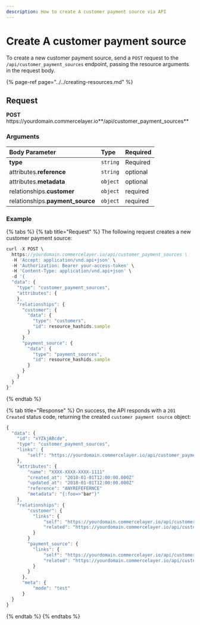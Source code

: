 ```yaml
---
description: How to create A customer payment source via API
---
```


# Create A customer payment source

To create a new customer payment source, send a `POST` request to the `/api/customer_payment_sources` endpoint, passing the resource arguments in the request body.

{% page-ref page="../../creating-resources.md" %}

## Request

**POST** https://<i></i>yourdomain.commercelayer.io**/api/customer_payment_sources**

### Arguments

| Body Parameter | Type | Required |
| :--- | :--- | :--- |
| **type** | `string` | Required |
| attributes.**reference** | `string` | optional |
| attributes.**metadata** | `object` | optional |
| relationships.**customer** | `object` | required |
| relationships.**payment_source** | `object` | required |

### Example

{% tabs %}
{% tab title="Request" %}
The following request creates a new customer payment source:

```javascript
curl -X POST \
  https://yourdomain.commercelayer.io/api/customer_payment_sources \
  -H 'Accept: application/vnd.api+json' \
  -H 'Authorization: Bearer your-access-token' \
  -H 'Content-Type: application/vnd.api+json' \
  -d '{
  "data": {
    "type": "customer_payment_sources",
    "attributes": {
    },
    "relationships": {
      "customer": {
        "data": {
          "type": "customers",
          "id": resource_hashids.sample
        }
      }
      "payment_source": {
        "data": {
          "type": "payment_sources",
          "id": resource_hashids.sample
        }
      }
    }
  }
}'
```
{% endtab %}

{% tab title="Response" %}
On success, the API responds with a `201 Created` status code, returning the created `customer payment source` object:

```javascript
{
  "data": {
    "id": "xYZkjABcde",
    "type": "customer_payment_sources",
    "links": {
        "self": "https://yourdomain.commercelayer.io/api/customer_payment_sources/xYZkjABcde"
    },
    "attributes": {
        "name": "XXXX-XXXX-XXXX-1111"
        "created_at": "2018-01-01T12:00:00.000Z"
        "updated_at": "2018-01-01T12:00:00.000Z"
        "reference": "ANYREFEFERNCE"
        "metadata": "{:foo=>"bar"}"
    },
    "relationships": {
        "customer": {
          "links": {
              "self": "https://yourdomain.commercelayer.io/api/customer_payment_sources/xYZkjABcde/relationships/customer",
              "related": "https://yourdomain.commercelayer.io/api/customer_payment_sources/xYZkjABcde/customer"
          }
        }
        "payment_source": {
          "links": {
              "self": "https://yourdomain.commercelayer.io/api/customer_payment_sources/xYZkjABcde/relationships/payment_source",
              "related": "https://yourdomain.commercelayer.io/api/customer_payment_sources/xYZkjABcde/payment_source"
          }
        }
      },
      "meta": {
          "mode": "test"
      }
  }
}
```
{% endtab %}
{% endtabs %}

